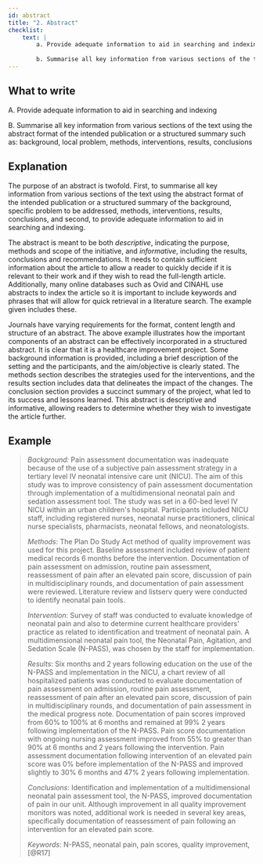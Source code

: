 ```yaml
---
id: abstract
title: "2. Abstract"
checklist:
    text: |
        a. Provide adequate information to aid in searching and indexing. 
        
        b. Summarise all key information from various sections of the text using the abstract format of the intended publication or a structured summary such as: background, local problem, methods, interventions, results, conclusions.
---
```


## What to write

A.  Provide adequate information to aid in searching and indexing

B.  Summarise all key information from various sections of the text
    using the abstract format of the intended publication or a
    structured summary such as: background, local problem, methods,
    interventions, results, conclusions

## Explanation

The purpose of an abstract is twofold. First, to summarise all key
information from various sections of the text using the abstract format
of the intended publication or a structured summary of the background,
specific problem to be addressed, methods, interventions, results,
conclusions, and second, to provide adequate information to aid in
searching and indexing.

The abstract is meant to be both *descriptive*, indicating the purpose,
methods and scope of the initiative, and *informative*, including the
results, conclusions and recommendations. It needs to contain sufficient
information about the article to allow a reader to quickly decide if it
is relevant to their work and if they wish to read the full-length
article. Additionally, many online databases such as Ovid and CINAHL use
abstracts to index the article so it is important to include keywords
and phrases that will allow for quick retrieval in a literature search.
The example given includes these.

Journals have varying requirements for the format, content length and
structure of an abstract. The above example illustrates how the
important components of an abstract can be effectively incorporated in a
structured abstract. It is clear that it is a healthcare improvement
project. Some background information is provided, including a brief
description of the setting and the participants, and the aim/objective
is clearly stated. The methods section describes the strategies used for
the interventions, and the results section includes data that delineates
the impact of the changes. The conclusion section provides a succinct
summary of the project, what led to its success and lessons learned.
This abstract is descriptive and informative, allowing readers to
determine whether they wish to investigate the article further.

## Example

> *Background:* Pain assessment documentation was inadequate because of
> the use of a subjective pain assessment strategy in a tertiary level
> IV neonatal intensive care unit (NICU). The aim of this study was to
> improve consistency of pain assessment documentation through
> implementation of a multidimensional neonatal pain and sedation
> assessment tool. The study was set in a 60-bed level IV NICU within an
> urban children's hospital. Participants included NICU staff,
> including registered nurses, neonatal nurse practitioners, clinical
> nurse specialists, pharmacists, neonatal fellows, and neonatologists.
>
> *Methods*: The Plan Do Study Act method of quality improvement was
> used for this project. Baseline assessment included review of patient
> medical records 6 months before the intervention. Documentation of
> pain assessment on admission, routine pain assessment, reassessment of
> pain after an elevated pain score, discussion of pain in
> multidisciplinary rounds, and documentation of pain assessment were
> reviewed. Literature review and listserv query were conducted to
> identify neonatal pain tools.
>
> *Intervention*: Survey of staff was conducted to evaluate knowledge of
> neonatal pain and also to determine current healthcare providers'
> practice as related to identification and treatment of neonatal pain.
> A multidimensional neonatal pain tool, the Neonatal Pain, Agitation,
> and Sedation Scale (N-PASS), was chosen by the staff for
> implementation.
>
> *Results*: Six months and 2 years following education on the use of
> the N-PASS and implementation in the NICU, a chart review of all
> hospitalized patients was conducted to evaluate documentation of pain
> assessment on admission, routine pain assessment, reassessment of pain
> after an elevated pain score, discussion of pain in multidisciplinary
> rounds, and documentation of pain assessment in the medical progress
> note. Documentation of pain scores improved from 60% to 100% at
> 6 months and remained at 99% 2 years following implementation of the
> N-PASS. Pain score documentation with ongoing nursing assessment
> improved from 55% to greater than 90% at 6 months and 2 years
> following the intervention. Pain assessment documentation following
> intervention of an elevated pain score was 0% before implementation of
> the N-PASS and improved slightly to 30% 6 months and 47% 2 years
> following implementation.
>
> *Conclusions*: Identification and implementation of a multidimensional
> neonatal pain assessment tool, the N-PASS, improved documentation of
> pain in our unit. Although improvement in all quality improvement
> monitors was noted, additional work is needed in several key areas,
> specifically documentation of reassessment of pain following an
> intervention for an elevated pain score.
>
> *Keywords*: N-PASS, neonatal pain, pain scores, quality
> improvement,[@R17]
